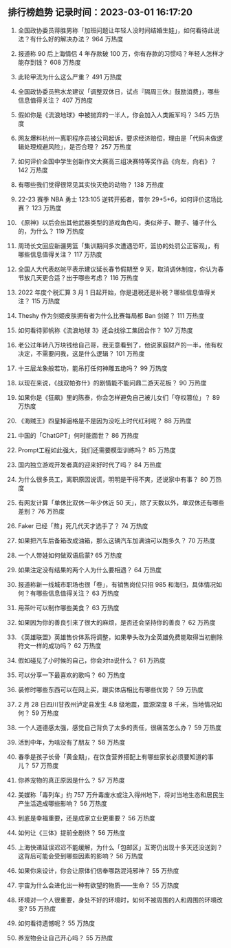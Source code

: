 
## 排行榜趋势 记录时间：2023-03-01 16:17:20
  
  1. 全国政协委员蒋胜男称「加班问题让年轻人没时间结婚生娃」，如何看待此说法？有什么好的解决办法？ 964 万热度
    
  2. 报道称 90 后上海情侣 4 年存款破 100 万，你有存款的习惯吗？年轻人怎样才能存到钱？ 608 万热度
    
  3. 此轮甲流为什么这么严重？ 491 万热度
    
  4. 全国政协委员熊水龙建议「调整双休日，试点『隔周三休』鼓励消费」，哪些信息值得关注？ 407 万热度
    
  5. 假如你是《流浪地球》中被抛弃的一半人，你会加入人类叛军吗？ 345 万热度
    
  6. 网友爆料杭州一离职程序员被公司起诉，要求经济赔偿，理由是「代码未做逻辑处理规避风险」，是否合理？ 257 万热度
    
  7. 如何评价全国中学生创新作文大赛高三组决赛特等奖作品《向左，向右》？ 142 万热度
    
  8. 有哪些我们觉得很常见其实快灭绝的动物？ 138 万热度
    
  9. 22-23 赛季 NBA 勇士 123:105 逆转开拓者，普尔 29+5+6，如何评价这场比赛？ 123 万热度
    
  10. 《原神》以后会出其他武器类型的游戏角色吗，类似斧子、鞭子、锤子什么的，为什么？ 119 万热度
    
  11. 周琦长文回应新疆男篮「集训期间多次遭遇恐吓，篮协的处罚公正客观」，有哪些信息值得关注？ 117 万热度
    
  12. 全国人大代表赵皖平表示建议延长春节假期至 9 天，取消调休制度，你认为春节放几天更合适？出于哪些考虑？ 116 万热度
    
  13. 2022 年度个税汇算 3 月 1 日起开始，你是退税还是补税？哪些信息值得关注？ 115 万热度
    
  14. Theshy 作为剑姬皮肤拥有者为什么比赛每局都 Ban 剑姬？ 111 万热度
    
  15. 如何看待郭帆称《流浪地球 3》还会找徐工集团合作？ 107 万热度
    
  16. 老公过年转八万块钱给自己哥，我无意看到了，他说家庭财产的一半，他有权决定，不需要问我，这是什么逻辑？ 101 万热度
    
  17. 十三层龙象般若功，能吊打任何神雕五绝吗？ 99 万热度
    
  18. 以现在来说，《战双帕弥什》的剧情能不能问鼎二游天花板？ 90 万热度
    
  19. 如果你是《狂飙》里的陈泰，你会怎样避免自己被儿女们「夺权篡位」？ 89 万热度
    
  20. 《海贼王》四皇掉逼格是不是因为没吃上时代红利呢？ 88 万热度
    
  21. 中国的「ChatGPT」何时能面世？ 86 万热度
    
  22. Prompt工程如此强大，我们还需要模型训练吗？ 85 万热度
    
  23. 国内独立游戏开发者真的迎来好时代了吗？ 84 万热度
    
  24. 为什么很多员工，离职原因说谎，明明是干得不爽，还说家中有事？ 80 万热度
    
  25. 有网友计算「单休比双休一年少休近 50 天」，除了天数以外，单双休还有哪些差别？ 76 万热度
    
  26. Faker 已经「熬」死几代天才选手了？ 74 万热度
    
  27. 如果把汽车后备箱改成油箱，那么这辆汽车加满油可以跑多久？ 70 万热度
    
  28. 一个人带娃如何做双语启蒙? 65 万热度
    
  29. 如果注定没有结果的两个人为什么要相遇？ 64 万热度
    
  30. 报道称新一线城市职场也很「卷」，有销售岗位只招 985 和海归，具体情况如何？有哪些信息值得关注？ 63 万热度
    
  31. 用茶叶可以制作哪些美食？ 63 万热度
    
  32. 如果因为你的善良引来了很大的麻烦，是否还会坚持你的善良？ 62 万热度
    
  33. 《英雄联盟》英雄售价体系将调整，如果拳头改为全英雄免费能取得当初删除符文一样的成功吗？ 62 万热度
    
  34. 假如碰见了小时候的自己，你会对ta说什么？ 61 万热度
    
  35. 可以分享一下最喜欢的歌吗？ 60 万热度
    
  36. 装修时哪些东西可以在网上买，跟实体店相比有哪些优势？ 59 万热度
    
  37. 2 月 28 日四川甘孜州泸定县发生 4.8 级地震，震源深度 8 千米，当地情况如何？ 59 万热度
    
  38. 一个人道德感太强，感觉自己背负了太多的责任，很痛苦怎么办？ 59 万热度
    
  39. 活到中年，为啥没有了朋友？ 58 万热度
    
  40. 春季是孩子长骨「黄金期」，在饮食营养搭配上有哪些家长必须要知道的事儿？ 57 万热度
    
  41. 你养宠物的真正原因是什么？ 57 万热度
    
  42. 美媒称「毒列车」约 757 万升毒废水或注入得州地下，将对当地生态和居民生产生活造成哪些影响？ 56 万热度
    
  43. 到底是幸福重要，还是成家立业更重要？ 56 万热度
    
  44. 如何让《三体》提前全剧终？ 56 万热度
    
  45. 上海快递延误迟迟不能缓解，为什么「包邮区」互寄仍出现十多天还没送到？这背后可能会受到哪些因素的影响？ 56 万热度
    
  46. 如果你来设计，你会让原体们信奉哪路混沌邪神？ 55 万热度
    
  47. 宇宙为什么会进化出一种有欲望的物质——生命？ 55 万热度
    
  48. 环境对一个人很重要，身处不好的环境时，如何不被周围的人和周围的环境改变? 55 万热度
    
  49. 如何看待遗憾呢？ 55 万热度
    
  50. 养宠物会让自己开心吗？ 55 万热度
    